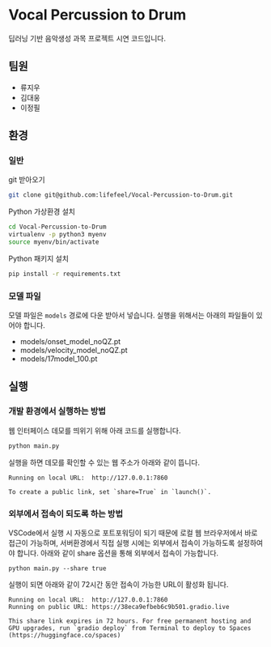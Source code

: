 # Vocal Percussion to Drum

딥러닝 기반 음악생성 과목 프로젝트 시연 코드입니다.

## 팀원

- 류지우
- 김대웅
- 이정필

## 환경

### 일반

git 받아오기

```bash
git clone git@github.com:lifefeel/Vocal-Percussion-to-Drum.git
```

Python 가상환경 설치

```bash
cd Vocal-Percussion-to-Drum
virtualenv -p python3 myenv
source myenv/bin/activate
```

Python 패키지 설치

```bash
pip install -r requirements.txt
```

### 모델 파일

모델 파일은 `models` 경로에 다운 받아서 넣습니다. 실행을 위해서는 아래의 파일들이 있어야 합니다.

- models/onset_model_noQZ.pt
- models/velocity_model_noQZ.pt
- models/17model_100.pt



## 실행

### 개발 환경에서 실행하는 방법

웹 인터페이스 데모를 띄위기 위해 아래 코드를 실행합니다.

```bash
python main.py
```

실행을 하면 데모를 확인할 수 있는 웹 주소가 아래와 같이 뜹니다. 

```
Running on local URL:  http://127.0.0.1:7860

To create a public link, set `share=True` in `launch()`.
```

### 외부에서 접속이 되도록 하는 방법

VSCode에서 실행 시 자동으로 포트포워딩이 되기 때문에 로컬 웹 브라우저에서 바로 접근이 가능하며, 서버환경에서 직접 실행 시에는 외부에서 접속이 가능하도록 설정하여야 합니다. 아래와 같이 share 옵션을 통해 외부에서 접속이 가능합니다.

```
python main.py --share true
```

 실행이 되면 아래와 같이 72시간 동안 접속이 가능한 URL이 활성화 됩니다. 

```
Running on local URL:  http://127.0.0.1:7860
Running on public URL: https://38eca9efbeb6c9b501.gradio.live

This share link expires in 72 hours. For free permanent hosting and GPU upgrades, run `gradio deploy` from Terminal to deploy to Spaces (https://huggingface.co/spaces)
```